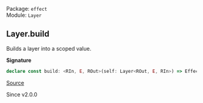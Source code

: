 Package: `effect`<br />
Module: `Layer`<br />

## Layer.build

Builds a layer into a scoped value.

**Signature**

```ts
declare const build: <RIn, E, ROut>(self: Layer<ROut, E, RIn>) => Effect.Effect<Context.Context<ROut>, E, Scope.Scope | RIn>
```

[Source](https://github.com/Effect-TS/effect/tree/main/packages/effect/src/Layer.ts#L198)

Since v2.0.0